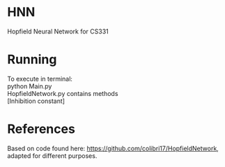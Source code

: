 # HNN
Hopfield Neural Network for CS331
# Running
To execute in terminal:<br>
python Main.py<br>
HopfieldNetwork.py contains methods<br>
[Inhibition constant]
# References
Based on code found here: https://github.com/colibri17/HopfieldNetwork, adapted for different purposes.
